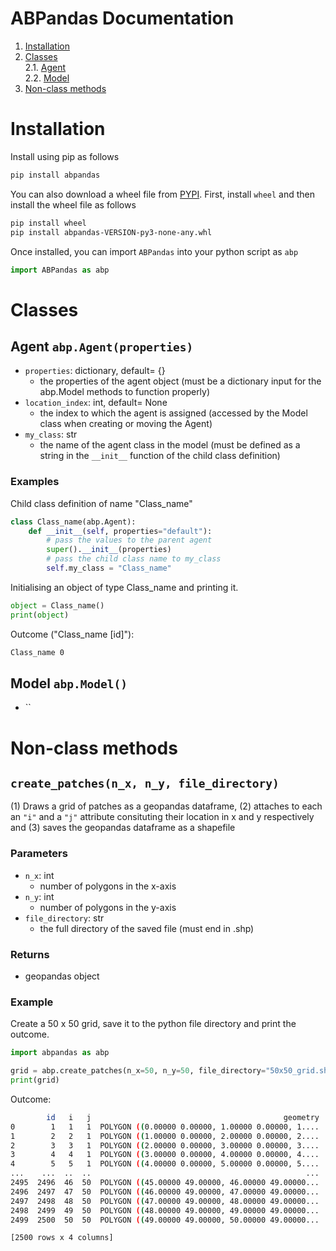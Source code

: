 # ABPandas Documentation
1. [Installation](#installation)  
2. [Classes](#classes)  
    2.1. [Agent](#agent-abpagentproperties)  
    2.2. [Model](#model-abpmodel)  
3. [Non-class methods](#non-class-methods)

# Installation
Install using pip as follows
```bash
pip install abpandas
```
You can also download a wheel file from [PYPI](https://pypi.org/project/abpandas/#files). First, install `wheel` and then install the wheel file as follows
```bash
pip install wheel
pip install abpandas-VERSION-py3-none-any.whl
```
Once installed, you can import `ABPandas` into your python script as `abp`
```python
import ABPandas as abp
```

# Classes

## Agent `abp.Agent(properties)`
- `properties`: dictionary, default= {}  
    - the properties of the agent object (must be a dictionary input for the abp.Model methods to function properly)
- `location_index`: int, default= None  
    - the index to which the agent is assigned (accessed by the Model class when creating or moving the Agent)
- `my_class`: str
    - the name of the agent class in the model (must be defined as a string in the `__init__` function of the child class definition)

### Examples
Child class definition of name "Class_name"
```python
class Class_name(abp.Agent):
    def __init__(self, properties="default"):
        # pass the values to the parent agent
        super().__init__(properties)
        # pass the child class name to my_class 
        self.my_class = "Class_name"
```
Initialising an object of type Class_name and printing it.
```python
object = Class_name()
print(object)
```
Outcome ("Class_name [id]"):
```bash
Class_name 0
```

## Model `abp.Model()`
- ``

# Non-class methods
## `create_patches(n_x, n_y, file_directory)`
(1) Draws a grid of patches as a geopandas dataframe, (2) attaches to each an `"i"` and a `"j"` attribute consituting their location in x and y respectively and (3) saves the geopandas dataframe as a shapefile
### Parameters
- `n_x`: int
    - number of polygons in the x-axis
- `n_y`: int
    - number of polygons in the y-axis
- `file_directory`: str
    - the full directory of the saved file (must end in .shp)
### Returns
- geopandas object
### Example
Create a 50 x 50 grid, save it to the python file directory and print the outcome.
```python
import abpandas as abp

grid = abp.create_patches(n_x=50, n_y=50, file_directory="50x50_grid.shp")
print(grid)
```
Outcome:
```bash
        id   i   j                                           geometry
0        1   1   1  POLYGON ((0.00000 0.00000, 1.00000 0.00000, 1....
1        2   2   1  POLYGON ((1.00000 0.00000, 2.00000 0.00000, 2....
2        3   3   1  POLYGON ((2.00000 0.00000, 3.00000 0.00000, 3....
3        4   4   1  POLYGON ((3.00000 0.00000, 4.00000 0.00000, 4....
4        5   5   1  POLYGON ((4.00000 0.00000, 5.00000 0.00000, 5....
...    ...  ..  ..                                                ...
2495  2496  46  50  POLYGON ((45.00000 49.00000, 46.00000 49.00000...
2496  2497  47  50  POLYGON ((46.00000 49.00000, 47.00000 49.00000...
2497  2498  48  50  POLYGON ((47.00000 49.00000, 48.00000 49.00000...
2498  2499  49  50  POLYGON ((48.00000 49.00000, 49.00000 49.00000...
2499  2500  50  50  POLYGON ((49.00000 49.00000, 50.00000 49.00000...

[2500 rows x 4 columns]
```




